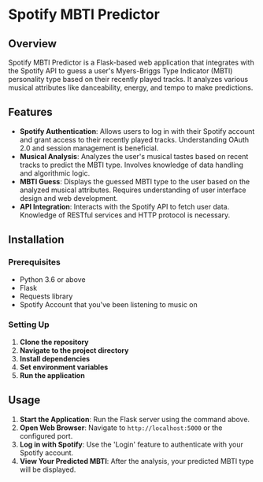 # Spotify MBTI Predictor

## Overview
Spotify MBTI Predictor is a Flask-based web application that integrates with the Spotify API to guess a user's Myers-Briggs Type Indicator (MBTI) personality type based on their recently played tracks. It analyzes various musical attributes like danceability, energy, and tempo to make predictions.

## Features
- **Spotify Authentication**: Allows users to log in with their Spotify account and grant access to their recently played tracks. Understanding OAuth 2.0 and session management is beneficial.
- **Musical Analysis**: Analyzes the user's musical tastes based on recent tracks to predict the MBTI type. Involves knowledge of data handling and algorithmic logic.
- **MBTI Guess**: Displays the guessed MBTI type to the user based on the analyzed musical attributes. Requires understanding of user interface design and web development.
- **API Integration**: Interacts with the Spotify API to fetch user data. Knowledge of RESTful services and HTTP protocol is necessary.

## Installation

### Prerequisites
- Python 3.6 or above
- Flask
- Requests library
- Spotify Account that you've been listening to music on

### Setting Up

1. **Clone the repository**
2. **Navigate to the project directory**
3. **Install dependencies**
4. **Set environment variables**
5. **Run the application**


## Usage
1. **Start the Application**: Run the Flask server using the command above.
2. **Open Web Browser**: Navigate to `http://localhost:5000` or the configured port.
3. **Log in with Spotify**: Use the 'Login' feature to authenticate with your Spotify account.
4. **View Your Predicted MBTI**: After the analysis, your predicted MBTI type will be displayed.
